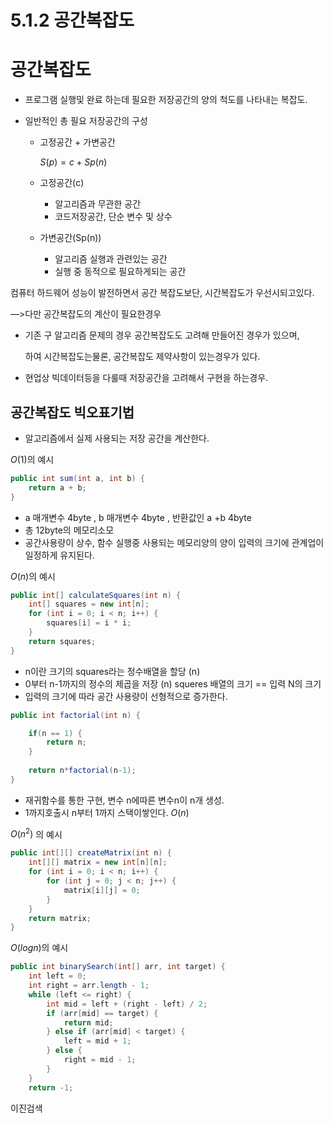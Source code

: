 # 5.1.2 공간복잡도

# 공간복잡도

- 프로그램 실행및 완료 하는데 필요한 저장공간의 양의 척도를 나타내는 복잡도.

- 일반적인 총 필요 저장공간의 구성
    - 고정공간 + 가변공간
        
        $S(p) = c + Sp(n)$
        
    - 고정공간(c)
        - 알고리즘과 무관한 공간
        - 코드저장공간, 단순 변수 및 상수
    - 가변공간(Sp(n))
        - 알고리즘 실행과 관련있는 공간
        - 실행 중 동적으로 필요하게되는 공간

컴퓨터 하드웨어 성능이 발전하면서 공간 복잡도보단, 시간복잡도가 우선시되고있다.

—>다만 공간복잡도의 계산이 필요한경우

- 기존 구 알고리즘 문제의 경우 공간복잡도도 고려해 만들어진 경우가 있으며,
    
    하여 시간복잡도는물론, 공간복잡도 제약사항이 있는경우가 있다.
    
- 현업상 빅데이터등을 다룰때 저장공간을 고려해서 구현을 하는경우.

## 공간복잡도 빅오표기법

- 알고리즘에서 실제 사용되는 저장 공간을 계산한다.

$O(1)$의 예시

```java
public int sum(int a, int b) {
    return a + b;
}
```

- a 매개변수  4byte , b  매개변수 4byte , 반환값인 a +b 4byte
- 총 12byte의 메모리소모
- 공간사용량이 상수, 함수 실행중 사용되는 메모리양의 양이 입력의 크기에 관계업이 일정하게 유지된다.

$O(n)$의 예시

```java
public int[] calculateSquares(int n) {
    int[] squares = new int[n];
    for (int i = 0; i < n; i++) {
        squares[i] = i * i; 
    }
    return squares; 
}
```

- n이란 크기의 squares라는 정수배열을 할당 (n)
- 0부터 n-1까지의 정수의 제곱을 저장 (n)  squeres 배열의 크기 == 입력 N의 크기
- 입력의 크기에 따라 공간 사용량이 선형적으로 증가한다.

```java
public int factorial(int n) {

    if(n == 1) {
        return n;
    }
    
    return n*factorial(n-1);
}
```

- 재귀함수를 통한 구현, 변수 n에따른 변수n이 n개 생성.
- 1까지호출시 n부터 1까지 스택이쌓인다.  $O(n)$

$O(n^2)$ 의 예시

```java
public int[][] createMatrix(int n) {
    int[][] matrix = new int[n][n]; 
    for (int i = 0; i < n; i++) {
        for (int j = 0; j < n; j++) {
            matrix[i][j] = 0; 
        }
    }
    return matrix; 
}
```

$O(logn)$의 예시

```java
public int binarySearch(int[] arr, int target) {
    int left = 0;
    int right = arr.length - 1;
    while (left <= right) {
        int mid = left + (right - left) / 2;
        if (arr[mid] == target) {
            return mid; 
        } else if (arr[mid] < target) {
            left = mid + 1;
        } else {
            right = mid - 1;
        }
    }
    return -1; 
```

이진검색
